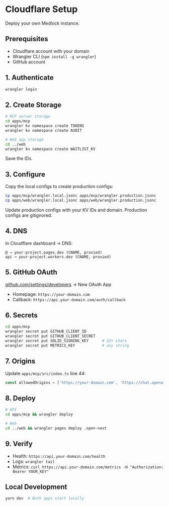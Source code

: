 # Cloudflare Setup

Deploy your own Medlock instance.

## Prerequisites

- Cloudflare account with your domain
- Wrangler CLI (`npm install -g wrangler`)
- GitHub account

## 1. Authenticate

```bash
wrangler login
```

## 2. Create Storage

```bash
# MCP server storage
cd apps/mcp
wrangler kv namespace create TOKENS
wrangler kv namespace create AUDIT

# Web app storage  
cd ../web
wrangler kv namespace create WAITLIST_KV
```

Save the IDs.

## 3. Configure

Copy the local configs to create production configs:

```bash
cp apps/mcp/wrangler.local.jsonc apps/mcp/wrangler.production.jsonc
cp apps/web/wrangler.local.jsonc apps/web/wrangler.production.jsonc
```

Update production configs with your KV IDs and domain. Production configs are gitignored.

## 4. DNS

In Cloudflare dashboard → DNS:

```
@ → your-project.pages.dev (CNAME, proxied)
api → your-project.workers.dev (CNAME, proxied)
```

## 5. GitHub OAuth

[github.com/settings/developers](https://github.com/settings/developers) → New OAuth App

- Homepage: `https://your-domain.com`
- Callback: `https://api.your-domain.com/auth/callback`

## 6. Secrets

```bash
cd apps/mcp
wrangler secret put GITHUB_CLIENT_ID
wrangler secret put GITHUB_CLIENT_SECRET  
wrangler secret put SOLID_SIGNING_KEY      # 32+ chars
wrangler secret put METRICS_KEY            # any string
```

## 7. Origins

Update `apps/mcp/src/index.ts` line 44:

```typescript
const allowedOrigins = ['https://your-domain.com', 'https://chat.openai.com']
```

## 8. Deploy

```bash
# API
cd apps/mcp && wrangler deploy

# Web
cd ../web && wrangler pages deploy .open-next
```

## 9. Verify

- Health: `https://api.your-domain.com/health`
- Logs: `wrangler tail`
- Metrics: `curl https://api.your-domain.com/metrics -H "Authorization: Bearer YOUR_KEY"`

## Local Development

```bash
yarn dev  # Both apps start locally
```